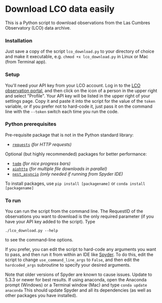 # Download LCO data easily

This is a Python script to download observations from the Las Cumbres Observatory (LCO) data archive. 

### Installation

Just save a copy of the script `lco_download.py` to your directory of choice and make it executable, e.g. `chmod +x lco_download.py` in Linux or Mac (from Terminal app). 

### Setup

You'll need your API key from your LCO account.  Log in to the [LCO observation portal](https://observe.lco.global/), and then click on the icon of a person in the upper right and select "Profile".  Your API key will be listed in the upper right of your settings page.  Copy it and paste it into the script for the value of the `token` variable, or if you prefer not to hard-code it, just pass it on the command line with the `--token` switch each time you run the code. 

### Python prerequisites

Pre-requisite package that is not in the Python standard library:
*    [`requests`](https://requests.readthedocs.io/en/latest/)       *(for HTTP requests)*
    
Optional (but highly recommended) packages for better performance: 
*    [`tqdm`](https://tqdm.github.io/)       *(for nice progress bars)*
*    [`aiohttp`](https://docs.aiohttp.org/en/stable/)       *(for multiple file downloads in parallel)*
*    [`nest_asyncio`](https://github.com/erdewit/nest_asyncio)   *(only needed if running from Spyder IDE)*

To install packages, use `pip install [packagename]` or 
    `conda install [packagename]`
    
    
### To run 

You can run the script from the command line.  The RequestID of the observations you want to download is the only required parameter (if you have your API key added to the script).   Type 

`./lco_download.py --help`

to see the command-line options. 

If you prefer, you can edit the script to hard-code any arguments you want to pass, and then run it from within an IDE like [Spyder](https://www.spyder-ide.org/).  To do this, edit the script to change `use_command_line_args` to `False`, and then edit the `hardcoded_args` subroutine to specify your desired arguments. 

Note that older versions of Spyder are known to cause issues.  Update to 
5.3.3 or newer for best results.  If using anaconda, open the 
Anaconda prompt (Windows) or a Terminal window (Mac) and type
  `conda update anaconda`
This should update Spyder and all its dependencies (as well as
other packages you have installed).
    
